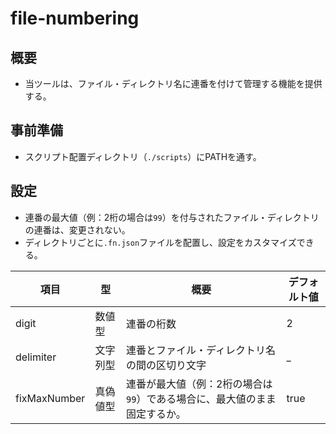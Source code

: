 # file-numbering

## 概要

- 当ツールは、ファイル・ディレクトリ名に連番を付けて管理する機能を提供する。

## 事前準備

- スクリプト配置ディレクトリ（`./scripts`）にPATHを通す。

## 設定

- 連番の最大値（例：2桁の場合は`99`）を付与されたファイル・ディレクトリの連番は、変更されない。
- ディレクトリごとに`.fn.json`ファイルを配置し、設定をカスタマイズできる。

| 項目           | 型    | 概要                                      | デフォルト値 |
|--------------|------|-----------------------------------------|--------|
| digit        | 数値型  | 連番の桁数                                   | 2      |
| delimiter    | 文字列型 | 連番とファイル・ディレクトリ名の間の区切り文字                 | _      |
| fixMaxNumber | 真偽値型 | 連番が最大値（例：2桁の場合は`99`）である場合に、最大値のまま固定するか。 | true   |
